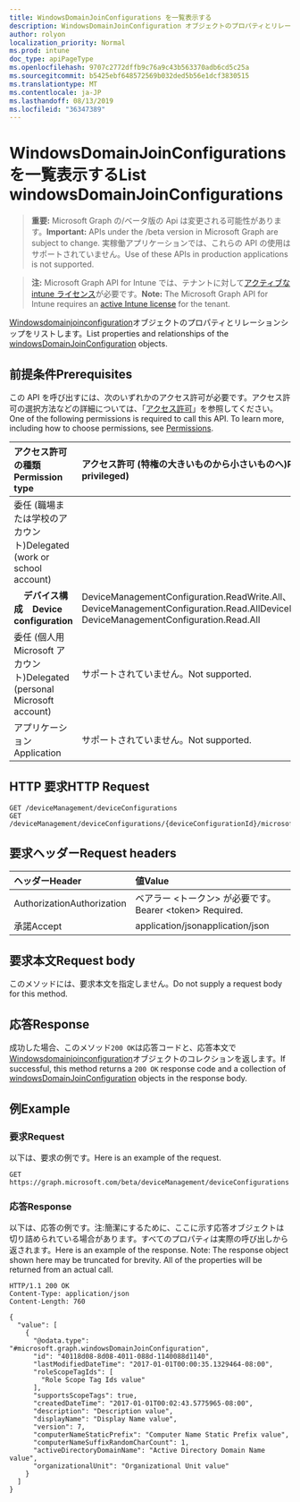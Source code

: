 ```yaml
---
title: WindowsDomainJoinConfigurations を一覧表示する
description: WindowsDomainJoinConfiguration オブジェクトのプロパティとリレーションシップをリストします。
author: rolyon
localization_priority: Normal
ms.prod: intune
doc_type: apiPageType
ms.openlocfilehash: 9707c2772dffb9c76a9c43b563370adb6cd5c25a
ms.sourcegitcommit: b5425ebf648572569b032ded5b56e1dcf3830515
ms.translationtype: MT
ms.contentlocale: ja-JP
ms.lasthandoff: 08/13/2019
ms.locfileid: "36347389"
---
```

# <a name="list-windowsdomainjoinconfigurations"></a><span data-ttu-id="2d8cc-103">WindowsDomainJoinConfigurations を一覧表示する</span><span class="sxs-lookup"><span data-stu-id="2d8cc-103">List windowsDomainJoinConfigurations</span></span>

> <span data-ttu-id="2d8cc-104">**重要:** Microsoft Graph の/ベータ版の Api は変更される可能性があります。</span><span class="sxs-lookup"><span data-stu-id="2d8cc-104">**Important:** APIs under the /beta version in Microsoft Graph are subject to change.</span></span> <span data-ttu-id="2d8cc-105">実稼働アプリケーションでは、これらの API の使用はサポートされていません。</span><span class="sxs-lookup"><span data-stu-id="2d8cc-105">Use of these APIs in production applications is not supported.</span></span>

> <span data-ttu-id="2d8cc-106">**注:** Microsoft Graph API for Intune では、テナントに対して[アクティブな intune ライセンス](https://go.microsoft.com/fwlink/?linkid=839381)が必要です。</span><span class="sxs-lookup"><span data-stu-id="2d8cc-106">**Note:** The Microsoft Graph API for Intune requires an [active Intune license](https://go.microsoft.com/fwlink/?linkid=839381) for the tenant.</span></span>

<span data-ttu-id="2d8cc-107">[Windowsdomainjoinconfiguration](../resources/intune-shared-windowsdomainjoinconfiguration.md)オブジェクトのプロパティとリレーションシップをリストします。</span><span class="sxs-lookup"><span data-stu-id="2d8cc-107">List properties and relationships of the [windowsDomainJoinConfiguration](../resources/intune-shared-windowsdomainjoinconfiguration.md) objects.</span></span>
## <a name="prerequisites"></a><span data-ttu-id="2d8cc-108">前提条件</span><span class="sxs-lookup"><span data-stu-id="2d8cc-108">Prerequisites</span></span>
<span data-ttu-id="2d8cc-p102">この API を呼び出すには、次のいずれかのアクセス許可が必要です。アクセス許可の選択方法などの詳細については、「[アクセス許可](/graph/permissions-reference)」を参照してください。</span><span class="sxs-lookup"><span data-stu-id="2d8cc-p102">One of the following permissions is required to call this API. To learn more, including how to choose permissions, see [Permissions](/graph/permissions-reference).</span></span>

|<span data-ttu-id="2d8cc-111">アクセス許可の種類</span><span class="sxs-lookup"><span data-stu-id="2d8cc-111">Permission type</span></span>|<span data-ttu-id="2d8cc-112">アクセス許可 (特権の大きいものから小さいものへ)</span><span class="sxs-lookup"><span data-stu-id="2d8cc-112">Permissions (from most to least privileged)</span></span>|
|:---|:---|
|<span data-ttu-id="2d8cc-113">委任 (職場または学校のアカウント)</span><span class="sxs-lookup"><span data-stu-id="2d8cc-113">Delegated (work or school account)</span></span>||
| <span data-ttu-id="2d8cc-114">&nbsp; &nbsp; **デバイス構成**</span><span class="sxs-lookup"><span data-stu-id="2d8cc-114">&nbsp; &nbsp; **Device configuration**</span></span> | <span data-ttu-id="2d8cc-115">DeviceManagementConfiguration.ReadWrite.All、DeviceManagementConfiguration.Read.All</span><span class="sxs-lookup"><span data-stu-id="2d8cc-115">DeviceManagementConfiguration.ReadWrite.All, DeviceManagementConfiguration.Read.All</span></span>|
|<span data-ttu-id="2d8cc-116">委任 (個人用 Microsoft アカウント)</span><span class="sxs-lookup"><span data-stu-id="2d8cc-116">Delegated (personal Microsoft account)</span></span>|<span data-ttu-id="2d8cc-117">サポートされていません。</span><span class="sxs-lookup"><span data-stu-id="2d8cc-117">Not supported.</span></span>|
|<span data-ttu-id="2d8cc-118">アプリケーション</span><span class="sxs-lookup"><span data-stu-id="2d8cc-118">Application</span></span>|<span data-ttu-id="2d8cc-119">サポートされていません。</span><span class="sxs-lookup"><span data-stu-id="2d8cc-119">Not supported.</span></span>|

## <a name="http-request"></a><span data-ttu-id="2d8cc-120">HTTP 要求</span><span class="sxs-lookup"><span data-stu-id="2d8cc-120">HTTP Request</span></span>
<!-- {
  "blockType": "ignored"
}
-->
``` http
GET /deviceManagement/deviceConfigurations
GET /deviceManagement/deviceConfigurations/{deviceConfigurationId}/microsoft.graph.windowsDomainJoinConfiguration/networkAccessConfigurations
```

## <a name="request-headers"></a><span data-ttu-id="2d8cc-121">要求ヘッダー</span><span class="sxs-lookup"><span data-stu-id="2d8cc-121">Request headers</span></span>
|<span data-ttu-id="2d8cc-122">ヘッダー</span><span class="sxs-lookup"><span data-stu-id="2d8cc-122">Header</span></span>|<span data-ttu-id="2d8cc-123">値</span><span class="sxs-lookup"><span data-stu-id="2d8cc-123">Value</span></span>|
|:---|:---|
|<span data-ttu-id="2d8cc-124">Authorization</span><span class="sxs-lookup"><span data-stu-id="2d8cc-124">Authorization</span></span>|<span data-ttu-id="2d8cc-125">ベアラー &lt;トークン&gt; が必要です。</span><span class="sxs-lookup"><span data-stu-id="2d8cc-125">Bearer &lt;token&gt; Required.</span></span>|
|<span data-ttu-id="2d8cc-126">承諾</span><span class="sxs-lookup"><span data-stu-id="2d8cc-126">Accept</span></span>|<span data-ttu-id="2d8cc-127">application/json</span><span class="sxs-lookup"><span data-stu-id="2d8cc-127">application/json</span></span>|

## <a name="request-body"></a><span data-ttu-id="2d8cc-128">要求本文</span><span class="sxs-lookup"><span data-stu-id="2d8cc-128">Request body</span></span>
<span data-ttu-id="2d8cc-129">このメソッドには、要求本文を指定しません。</span><span class="sxs-lookup"><span data-stu-id="2d8cc-129">Do not supply a request body for this method.</span></span>

## <a name="response"></a><span data-ttu-id="2d8cc-130">応答</span><span class="sxs-lookup"><span data-stu-id="2d8cc-130">Response</span></span>
<span data-ttu-id="2d8cc-131">成功した場合、このメソッド`200 OK`は応答コードと、応答本文で[Windowsdomainjoinconfiguration](../resources/intune-shared-windowsdomainjoinconfiguration.md)オブジェクトのコレクションを返します。</span><span class="sxs-lookup"><span data-stu-id="2d8cc-131">If successful, this method returns a `200 OK` response code and a collection of [windowsDomainJoinConfiguration](../resources/intune-shared-windowsdomainjoinconfiguration.md) objects in the response body.</span></span>

## <a name="example"></a><span data-ttu-id="2d8cc-132">例</span><span class="sxs-lookup"><span data-stu-id="2d8cc-132">Example</span></span>
### <a name="request"></a><span data-ttu-id="2d8cc-133">要求</span><span class="sxs-lookup"><span data-stu-id="2d8cc-133">Request</span></span>
<span data-ttu-id="2d8cc-134">以下は、要求の例です。</span><span class="sxs-lookup"><span data-stu-id="2d8cc-134">Here is an example of the request.</span></span>
``` http
GET https://graph.microsoft.com/beta/deviceManagement/deviceConfigurations
```

### <a name="response"></a><span data-ttu-id="2d8cc-135">応答</span><span class="sxs-lookup"><span data-stu-id="2d8cc-135">Response</span></span>
<span data-ttu-id="2d8cc-p103">以下は、応答の例です。注:簡潔にするために、ここに示す応答オブジェクトは切り詰められている場合があります。すべてのプロパティは実際の呼び出しから返されます。</span><span class="sxs-lookup"><span data-stu-id="2d8cc-p103">Here is an example of the response. Note: The response object shown here may be truncated for brevity. All of the properties will be returned from an actual call.</span></span>
``` http
HTTP/1.1 200 OK
Content-Type: application/json
Content-Length: 760

{
  "value": [
    {
      "@odata.type": "#microsoft.graph.windowsDomainJoinConfiguration",
      "id": "40118d08-8d08-4011-088d-1140088d1140",
      "lastModifiedDateTime": "2017-01-01T00:00:35.1329464-08:00",
      "roleScopeTagIds": [
        "Role Scope Tag Ids value"
      ],
      "supportsScopeTags": true,
      "createdDateTime": "2017-01-01T00:02:43.5775965-08:00",
      "description": "Description value",
      "displayName": "Display Name value",
      "version": 7,
      "computerNameStaticPrefix": "Computer Name Static Prefix value",
      "computerNameSuffixRandomCharCount": 1,
      "activeDirectoryDomainName": "Active Directory Domain Name value",
      "organizationalUnit": "Organizational Unit value"
    }
  ]
}
```






